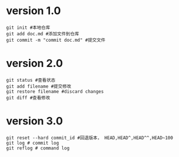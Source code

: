 # version 1.0

```
git init #本地仓库
git add doc.md #添加文件到仓库
git commit -m "commit doc.md" #提交文件
```

# version 2.0

```
git status #查看状态
git add filename #提交修改
git restore filename #discard changes
git diff #查看修改
```

# version 3.0

```
git reset --hard commit_id #回退版本， HEAD,HEAD^,HEAD^^,HEAD~100
git log # commit log
git reflog # command log
```

